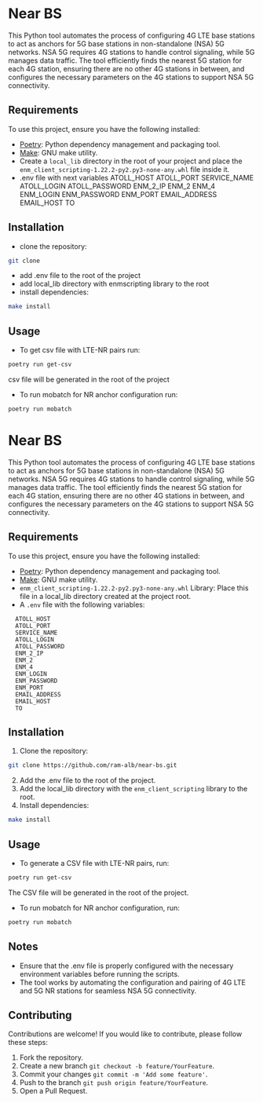 # Near BS

This Python tool automates the process of configuring 4G LTE base stations to act as anchors for 5G base stations in non-standalone (NSA) 5G networks. NSA 5G requires 4G stations to handle control signaling, while 5G manages data traffic. The tool efficiently finds the nearest 5G station for each 4G station, ensuring there are no other 4G stations in between, and configures the necessary parameters on the 4G stations to support NSA 5G connectivity.

## Requirements

To use this project, ensure you have the following installed:
- [Poetry](https://python-poetry.org/): Python dependency management and packaging tool.
- [Make](https://www.gnu.org/software/make/manual/html_node/index.html): GNU make utility.
- Create a `local_lib` directory in the root of your project and place the `enm_client_scripting-1.22.2-py2.py3-none-any.whl` file inside it.
- .env file with next variables
ATOLL_HOST
ATOLL_PORT
SERVICE_NAME
ATOLL_LOGIN
ATOLL_PASSWORD
ENM_2_IP
ENM_2
ENM_4
ENM_LOGIN
ENM_PASSWORD
ENM_PORT
EMAIL_ADDRESS
EMAIL_HOST
TO

## Installation
- clone the repository:
```bash
git clone
```

- add .env file to the root of the project
- add local_lib directory with enmscripting library to the root
- install dependencies:
```bash
make install
```

## Usage
- To get csv file with LTE-NR pairs run:
```bash
poetry run get-csv
```
csv file will be generated in the root of the project

- To run mobatch for NR anchor configuration run:
```bash
poetry run mobatch
```


# Near BS

This Python tool automates the process of configuring 4G LTE base stations to act as anchors for 5G base stations in non-standalone (NSA) 5G networks. NSA 5G requires 4G stations to handle control signaling, while 5G manages data traffic. The tool efficiently finds the nearest 5G station for each 4G station, ensuring there are no other 4G stations in between, and configures the necessary parameters on the 4G stations to support NSA 5G connectivity.

## Requirements

To use this project, ensure you have the following installed:

- [Poetry](https://python-poetry.org/): Python dependency management and packaging tool.
- [Make](https://www.gnu.org/software/make/manual/html_node/index.html): GNU make utility.
- `enm_client_scripting-1.22.2-py2.py3-none-any.whl` Library: Place this file in a local_lib directory created at the project root.
- A `.env` file with the following variables:
```dotenv
  ATOLL_HOST
  ATOLL_PORT
  SERVICE_NAME
  ATOLL_LOGIN
  ATOLL_PASSWORD
  ENM_2_IP
  ENM_2
  ENM_4
  ENM_LOGIN
  ENM_PASSWORD
  ENM_PORT
  EMAIL_ADDRESS
  EMAIL_HOST
  TO
```

## Installation
1. Clone the repository:
```bash
git clone https://github.com/ram-alb/near-bs.git
```
2. Add the .env file to the root of the project.
3. Add the local_lib directory with the `enm_client_scripting` library to the root.
4. Install dependencies:
```bash
make install
```

## Usage
- To generate a CSV file with LTE-NR pairs, run:
```bash
poetry run get-csv
```
The CSV file will be generated in the root of the project.
- To run mobatch for NR anchor configuration, run:
```bash
poetry run mobatch
```

## Notes
- Ensure that the .env file is properly configured with the necessary environment variables before running the scripts.
- The tool works by automating the configuration and pairing of 4G LTE and 5G NR stations for seamless NSA 5G connectivity.

## Contributing
Contributions are welcome! If you would like to contribute, please follow these steps:
1. Fork the repository.
2. Create a new branch `git checkout -b feature/YourFeature`.
3. Commit your changes `git commit -m 'Add some feature'`.
4. Push to the branch `git push origin feature/YourFeature`.
5. Open a Pull Request.
